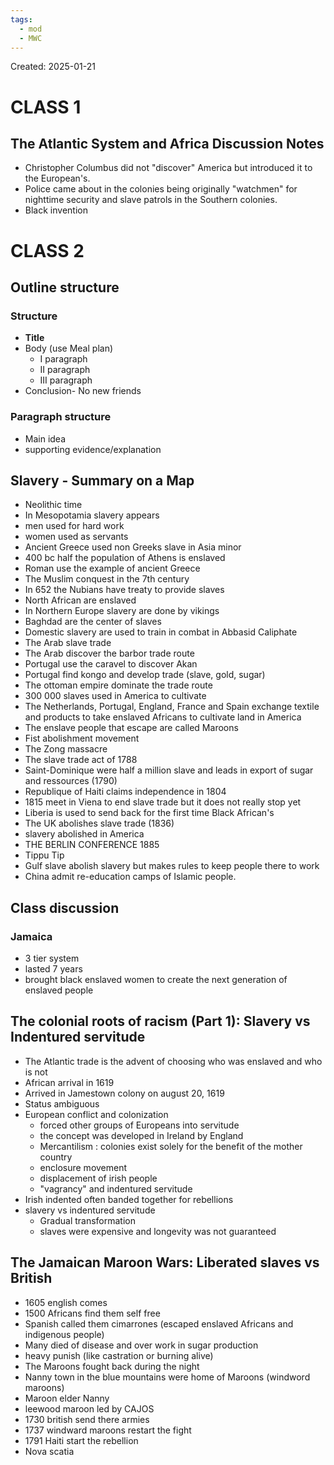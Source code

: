 ```yaml
---
tags:
  - mod
  - MWC
---
```

Created: 2025-01-21

# CLASS 1
## The Atlantic System and Africa Discussion Notes
- Christopher Columbus did not "discover" America but introduced it to the European's.
- Police came about in the colonies being originally "watchmen" for nighttime security and slave patrols in the Southern colonies.
- Black invention

# CLASS 2

## Outline structure

### Structure
- **Title**
- Body (use Meal plan)
	- I paragraph
	- II paragraph
	- III paragraph
- Conclusion- No new friends

### Paragraph structure
- Main idea
- supporting evidence/explanation

## Slavery - Summary on a Map
- Neolithic time
- In Mesopotamia slavery appears
- men used for hard work
- women used as servants
- Ancient Greece used non Greeks slave in Asia minor
- 400 bc half the population of Athens is enslaved
- Roman use the example of ancient Greece
- The Muslim conquest in the 7th century
- In 652 the Nubians have treaty to provide slaves
- North African are enslaved
- In Northern Europe slavery are done by vikings
- Baghdad are the center of slaves
- Domestic slavery are used to train in combat in Abbasid Caliphate
- The Arab slave trade
- The Arab discover the barbor trade route
- Portugal use the caravel to discover Akan
- Portugal find kongo and develop trade (slave, gold, sugar)
- The ottoman empire dominate the trade route
- 300 000  slaves used in America to cultivate
- The Netherlands, Portugal, England, France and Spain exchange textile and products to take enslaved Africans to cultivate land in America
- The enslave people that escape are called Maroons
- Fist abolishment movement
- The Zong massacre
- The slave trade act of 1788
- Saint-Dominique were half a million slave and leads in export of sugar and ressources (1790)
- Republique of Haiti claims independence in 1804
- 1815 meet in Viena to end slave trade but it does not really stop yet
- Liberia is used to send back for the first time Black African's
- The UK abolishes slave trade (1836)
- slavery abolished in America
- THE BERLIN CONFERENCE 1885
- Tippu Tip
- Gulf slave abolish slavery but makes rules to keep people there to work
- China admit re-education camps of Islamic people.

## Class discussion
### Jamaica
- 3 tier system
- lasted 7 years
- brought black enslaved women to create the next generation of enslaved people
## The colonial roots of racism (Part 1): Slavery vs Indentured servitude
- The Atlantic trade is the advent of choosing who was enslaved and who is not
- African arrival in 1619
- Arrived in Jamestown colony on august 20, 1619
- Status ambiguous
- European conflict and colonization  
	 - forced other groups of Europeans into servitude
	 - the concept was developed in Ireland by England
	 - Mercantilism : colonies exist solely for the benefit of the mother country
	 - enclosure movement
	 - displacement of irish people
	 - "vagrancy" and indentured servitude
- Irish indented often banded together for rebellions
- slavery vs indentured servitude
	- Gradual transformation
	- slaves were expensive and longevity was not guaranteed

## The Jamaican Maroon Wars: Liberated slaves vs British
- 1605 english comes
- 1500 Africans find them self free
- Spanish called them cimarrones (escaped enslaved Africans and indigenous people)
- Many died of disease and over work in sugar production
- heavy punish (like castration or burning alive)
- The Maroons fought back during the night
- Nanny town in the blue mountains were home of Maroons (windword maroons)
- Maroon elder Nanny
- leewood maroon led by CAJOS
- 1730 british send there armies
- 1737 windward maroons restart the fight
- 1791 Haiti start the rebellion
- Nova scatia